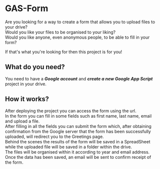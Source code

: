 # GAS-Form

Are you looking for a way to create a form that allows you to upload files to your drive? <br>
Would you like your files to be organised to your liking? <br>
Would you like anyone, even anonymous people, to be able to fill in your form? <br>

If that's what you're looking for then this project is for you!

## What do you need?

You need to have a <i>**Google account**</i> and _**create a new Google App Script**_ project in your drive. 

## How it works?

After deploying the project you can access the form using the url.<br>
In the form you can fill in some fields such as first name, last name, email and upload a file. <br> 
After filling in all the fields you can submit the form which, after obtaining confirmation from the Google server that the form has been successfully uploaded, will redirect you to the Greetings page. <br>
Behind the scenes the results of the form will be saved in a SpreadSheet while the uploaded file will be saved in a folder within the drive.<br>
The files will be organised within it according to year and email address. <br>
Once the data has been saved, an email will be sent to confirm receipt of the form. 
